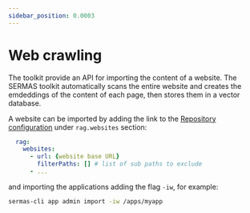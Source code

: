 ```yaml
---
sidebar_position: 0.0003
---
```


# Web crawling

The toolkit provide an API for importing the content of a website.
The SERMAS toolkit automatically scans the entire website and creates the emdeddings of the content of each page, then stores them in a vector database.

A website can be imported by adding the link to the [Repository configuration](../../applications/introduction#repository) under `rag.websites` section:
```yaml
  rag:
    websites:
      - url: {website base URL}
        filterPaths: [] # list of sub paths to exclude
      - ...
```
and importing the applications adding the flag `-iw`, for example:
```bash
sermas-cli app admin import -iw /apps/myapp
```
